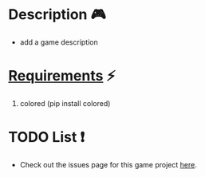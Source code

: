 # Description 🎮
- add a game description

# [Requirements](https://github.com/JordanLeich/Zombie-Survival-Game/blob/main/requirements.txt) ⚡
1. colored (pip install colored)

# TODO List ❗
- Check out the issues page for this game project [here](https://github.com/JordanLeich/Zombie-Survival-Game/issues/1).
